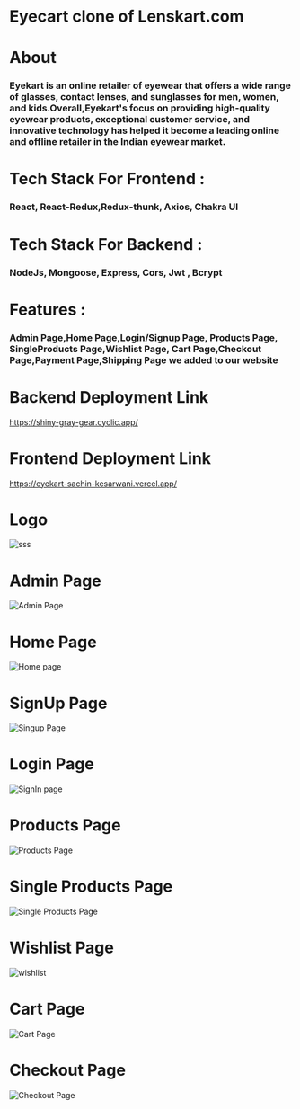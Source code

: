 <h1>Eyecart clone of Lenskart.com</h1>

<h1>About</h1>

<h3>Eyekart is an online retailer of eyewear that offers a wide range of glasses, contact lenses, and sunglasses for men, women, and kids.Overall,Eyekart's focus on providing high-quality eyewear products, exceptional customer service, and innovative technology has helped it become a leading online and offline retailer in the Indian eyewear market.</h3>


<h1>Tech Stack For Frontend :</h1> <h3>React, React-Redux,Redux-thunk, Axios, Chakra UI</h3>

<h1>Tech Stack For Backend :</h1> <h3>NodeJs, Mongoose, Express, Cors, Jwt , Bcrypt</h3>

<h1>Features :</h1> <h3>Admin Page,Home Page,Login/Signup Page, Products Page, SingleProducts Page,Wishlist Page, Cart Page,Checkout Page,Payment Page,Shipping Page  we added to our website</h3>

<h1>Backend Deployment Link </h1>

https://shiny-gray-gear.cyclic.app/


<h1>Frontend Deployment Link </h1>

https://eyekart-sachin-kesarwani.vercel.app/


<h1>Logo</h1>

![sss](https://i.ibb.co/3NQgzMz/Logotype-Boutique-Fashion-Neon.jpg)

<h1>Admin Page</h1>

![Admin Page](https://user-images.githubusercontent.com/110049484/229407018-ffca8d50-7cda-4ed8-aee2-b7fd3413e433.PNG)


<h1>Home Page</h1>

![Home page](https://user-images.githubusercontent.com/110049484/229404310-0800d380-05ee-4fe4-a2d4-e5a280bf466d.PNG)




<h1>SignUp Page</h1>


![Singup Page](https://user-images.githubusercontent.com/110049484/229405064-5baeb879-3969-4790-aad4-42ef64a15067.PNG)




<h1>Login Page</h1>

![SignIn page](https://user-images.githubusercontent.com/110049484/229405118-9b0118e1-88c7-40b9-91fc-367fd06aba19.PNG)



<h1>Products Page</h1>


![Products Page](https://user-images.githubusercontent.com/110049484/229405142-59ab2b51-8c1f-4b9e-856e-916d7361d359.PNG)



<h1>Single Products Page</h1>

![Single Products Page](https://user-images.githubusercontent.com/110049484/229406336-31002553-cc81-4f4c-9e4c-f26119e8735d.PNG)




<h1>Wishlist Page</h1>



![wishlist](https://user-images.githubusercontent.com/110049484/229419134-7a727d91-eef0-4806-aeec-1d98d1ad7d44.PNG)


<h1>Cart Page</h1>

![Cart Page](https://user-images.githubusercontent.com/110049484/229406361-f61c0368-7ce6-4f19-86ce-7c809223cecb.PNG)





<h1>Checkout Page</h1>


![Checkout Page](https://user-images.githubusercontent.com/110049484/229406388-a1c7118e-1af7-45af-a460-45b1b2e158d2.PNG)






